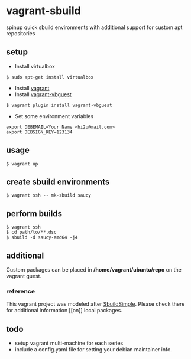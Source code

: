 vagrant-sbuild
==============

spinup quick sbuild environments with additional support for custom apt repositories

## setup

+ Install virtualbox

```
$ sudo apt-get install virtualbox
```

+ Install [vagrant][]
+ Install [vagrant-vbguest][]
 
```
$ vagrant plugin install vagrant-vbguest
```

+ Set some environment variables

```
export DEBEMAIL=Your Name <hi2u@mail.com>
export DEBSIGN_KEY=123134
```

## usage

```
$ vagrant up
```

## create sbuild environments

```
$ vagrant ssh -- mk-sbuild saucy
```

## perform builds

```
$ vagrant ssh
$ cd path/to/**.dsc
$ sbuild -d saucy-amd64 -j4
```

## additional

Custom packages can be placed in **/home/vagrant/ubuntu/repo** on the vagrant
guest.

### reference

This vagrant project was modeled after [SbuildSimple][]. Please check there
for additional information [[on]] local packages.

## todo

+ setup vagrant multi-machine for each series
+ include a config.yaml file for setting your debian maintainer info.

[SbuildSimple]: https://wiki.ubuntu.com/SimpleSbuild
[vagrant]: http://downloads.vagrantup.com/
[vagrant-vbguest]: https://github.com/dotless-de/vagrant-vbguest
